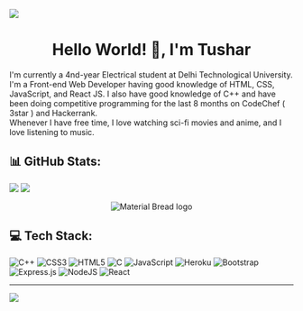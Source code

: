 ![](https://www.cityofpaloalto.org/files/assets/public/community-services/public-art-program/codeart-banner_2000.png?w=2000&h=600)
<h1 align="center">Hello World! 👋, I'm Tushar</h1>
                                                          
I'm currently a 4nd-year Electrical student at Delhi Technological University. I'm a Front-end Web Developer having good knowledge of HTML, CSS, JavaScript, and React JS. I also have good knowledge of C++ and have been doing competitive programming for the last 8 months on CodeChef ( 3star ) and Hackerrank.<br>Whenever I have free time, I love watching sci-fi movies and anime, and I love listening to music.


## 📊 GitHub Stats:
![](https://github-readme-stats.vercel.app/api?username=Tusharknwl&theme=dark&hide_border=false&include_all_commits=false&count_private=false)
![](https://github-readme-streak-stats.herokuapp.com/?user=Tusharknwl&theme=dark&hide_border=false)<br/>
<p align="center">
  <img  src="https://github-readme-stats.vercel.app/api/top-langs/?username=Tusharknwl&theme=dark&hide_border=false&include_all_commits=false&count_private=false&layout=compact" alt="Material Bread logo">
</p>



## 💻 Tech Stack:
![C++](https://img.shields.io/badge/c++-%2300599C.svg?style=for-the-badge&logo=c%2B%2B&logoColor=white) ![CSS3](https://img.shields.io/badge/css3-%231572B6.svg?style=for-the-badge&logo=css3&logoColor=white) ![HTML5](https://img.shields.io/badge/html5-%23E34F26.svg?style=for-the-badge&logo=html5&logoColor=white) ![C](https://img.shields.io/badge/c-%2300599C.svg?style=for-the-badge&logo=c&logoColor=white) ![JavaScript](https://img.shields.io/badge/javascript-%23323330.svg?style=for-the-badge&logo=javascript&logoColor=%23F7DF1E) ![Heroku](https://img.shields.io/badge/heroku-%23430098.svg?style=for-the-badge&logo=heroku&logoColor=white) ![Bootstrap](https://img.shields.io/badge/bootstrap-%23563D7C.svg?style=for-the-badge&logo=bootstrap&logoColor=white) ![Express.js](https://img.shields.io/badge/express.js-%23404d59.svg?style=for-the-badge&logo=express&logoColor=%2361DAFB) ![NodeJS](https://img.shields.io/badge/node.js-6DA55F?style=for-the-badge&logo=node.js&logoColor=white) ![React](https://img.shields.io/badge/react-%2320232a.svg?style=for-the-badge&logo=react&logoColor=%2361DAFB)


---
[![](https://visitcount.itsvg.in/api?id=Tusharknwl&icon=0&color=0)](https://visitcount.itsvg.in)
